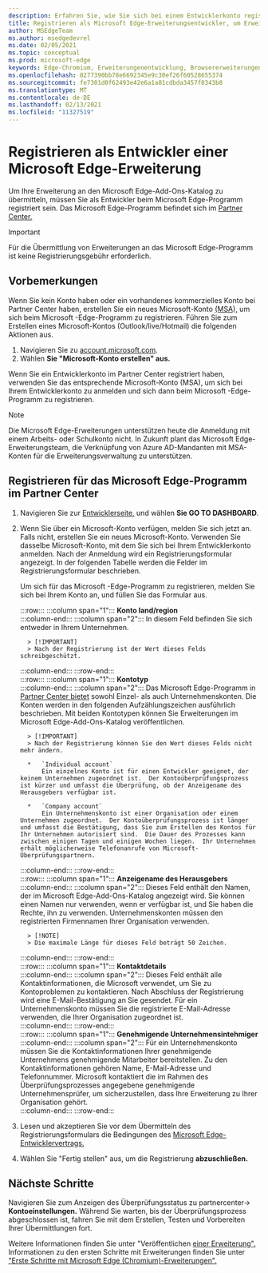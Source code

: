 ```yaml
---
description: Erfahren Sie, wie Sie sich bei einem Entwicklerkonto registrieren, um Erweiterungen im Microsoft Edge-Add-Ons Store zu veröffentlichen.
title: Registrieren als Microsoft Edge-Erweiterungsentwickler, um Erweiterungen zu veröffentlichen
author: MSEdgeTeam
ms.author: msedgedevrel
ms.date: 02/05/2021
ms.topic: conceptual
ms.prod: microsoft-edge
keywords: Edge-Chromium, Erweiterungenentwicklung, Browsererweiterungen, Add-Ons, Partner Center, Entwickler
ms.openlocfilehash: 8277390bb78e6692345e9c30ef26f60528655374
ms.sourcegitcommit: fe7301d0f62493e42e6a1a81cdbda3457f0343b8
ms.translationtype: MT
ms.contentlocale: de-DE
ms.lasthandoff: 02/13/2021
ms.locfileid: "11327519"
---
```

# Registrieren als Entwickler einer Microsoft Edge-Erweiterung  

Um Ihre Erweiterung an den Microsoft Edge-Add-Ons-Katalog zu übermitteln, müssen Sie als Entwickler beim Microsoft Edge-Programm registriert sein.  Das Microsoft Edge-Programm befindet sich im [Partner Center.][MicrosoftPartnerCenter]  

> [!IMPORTANT]
> Für die Übermittlung von Erweiterungen an das Microsoft Edge-Programm ist keine Registrierungsgebühr erforderlich.  

## Vorbemerkungen  

Wenn Sie kein Konto haben oder ein vorhandenes kommerzielles Konto bei Partner Center haben, erstellen Sie ein neues Microsoft-Konto [(MSA),][WindowsCommunityEverythingAboutMicrosoftAccounts] um sich beim Microsoft -Edge-Programm zu registrieren.  Führen Sie zum Erstellen eines Microsoft-Kontos \(Outlook/live/Hotmail\) die folgenden Aktionen aus.  

1.  Navigieren Sie zu [account.microsoft.com][MicrosoftAccount].  
1.  Wählen **Sie "Microsoft-Konto erstellen" aus.**  
    
Wenn Sie ein Entwicklerkonto im Partner Center registriert haben, verwenden Sie das entsprechende Microsoft-Konto \(MSA\), um sich bei Ihrem Entwicklerkonto zu anmelden und sich dann beim Microsoft -Edge-Programm zu registrieren.  

> [!NOTE]
> Die Microsoft Edge-Erweiterungen unterstützen heute die Anmeldung mit einem Arbeits- oder Schulkonto nicht.  In Zukunft plant das Microsoft Edge-Erweiterungsteam, die Verknüpfung von Azure AD-Mandanten mit MSA-Konten für die Erweiterungsverwaltung zu unterstützen.  

## Registrieren für das Microsoft Edge-Programm im Partner Center  

1.  Navigieren Sie zur [Entwicklerseite,][MicrosoftPartnerCenter] und wählen **Sie GO TO DASHBOARD**.  
1.  Wenn Sie über ein Microsoft-Konto verfügen, melden Sie sich jetzt an.  Falls nicht, erstellen Sie ein neues Microsoft-Konto.  Verwenden Sie dasselbe Microsoft-Konto, mit dem Sie sich bei Ihrem Entwicklerkonto anmelden.  Nach der Anmeldung wird ein Registrierungsformular angezeigt. In der folgenden Tabelle werden die Felder im Registrierungsformular beschrieben.  
    
    Um sich für das Microsoft -Edge-Programm zu registrieren, melden Sie sich bei Ihrem Konto an, und füllen Sie das Formular aus.  
    
    :::row:::
       :::column span="1":::
          **Konto land/region**  
       :::column-end:::
       :::column span="2":::
          In diesem Feld befinden Sie sich entweder in Ihrem Unternehmen.  
          
          > [!IMPORTANT]
          > Nach der Registrierung ist der Wert dieses Felds schreibgeschützt.  
          
       :::column-end:::
    :::row-end:::  
    :::row:::
       :::column span="1":::
          **Kontotyp**  
       :::column-end:::
       :::column span="2":::
          Das Microsoft Edge-Programm in [Partner Center bietet][MicrosoftPartnerCenter] sowohl Einzel- als auch Unternehmenskonten.  Die Konten werden in den folgenden Aufzählungszeichen ausführlich beschrieben.  Mit beiden Kontotypen können Sie Erweiterungen im Microsoft Edge-Add-Ons-Katalog veröffentlichen.  
          
          > [!IMPORTANT]
          > Nach der Registrierung können Sie den Wert dieses Felds nicht mehr ändern.  
          
          *   `Individual account`  
              Ein einzelnes Konto ist für einen Entwickler geeignet, der keinem Unternehmen zugeordnet ist.  Der Kontoüberprüfungsprozess ist kürzer und umfasst die Überprüfung, ob der Anzeigename des Herausgebers verfügbar ist.  

          *   `Company account`  
              Ein Unternehmenskonto ist einer Organisation oder einem Unternehmen zugeordnet.  Der Kontoüberprüfungsprozess ist länger und umfasst die Bestätigung, dass Sie zum Erstellen des Kontos für Ihr Unternehmen autorisiert sind.  Die Dauer des Prozesses kann zwischen einigen Tagen und einigen Wochen liegen.  Ihr Unternehmen erhält möglicherweise Telefonanrufe von Microsoft-Überprüfungspartnern.  
              
       :::column-end:::
    :::row-end:::  
    :::row:::
       :::column span="1":::
          **Anzeigename des Herausgebers**  
       :::column-end:::
       :::column span="2":::
          Dieses Feld enthält den Namen, der im Microsoft Edge-Add-Ons-Katalog angezeigt wird.  Sie können einen Namen nur verwenden, wenn er verfügbar ist, und Sie haben die Rechte, ihn zu verwenden.  Unternehmenskonten müssen den registrierten Firmennamen Ihrer Organisation verwenden.  
          
          > [!NOTE]
          > Die maximale Länge für dieses Feld beträgt 50 Zeichen.  
          
       :::column-end:::
    :::row-end:::  
    :::row:::
       :::column span="1":::
          **Kontaktdetails**  
       :::column-end:::
       :::column span="2":::
          Dieses Feld enthält alle Kontaktinformationen, die Microsoft verwendet, um Sie zu Kontoproblemen zu kontaktieren.  Nach Abschluss der Registrierung wird eine E-Mail-Bestätigung an Sie gesendet.  Für ein Unternehmenskonto müssen Sie die registrierte E-Mail-Adresse verwenden, die Ihrer Organisation zugeordnet ist.  
       :::column-end:::
    :::row-end:::  
    :::row:::
       :::column span="1":::
          **Genehmigende Unternehmensintehmiger**  
       :::column-end:::
       :::column span="2":::
          Für ein Unternehmenskonto müssen Sie die Kontaktinformationen Ihrer genehmigende Unternehmens genehmigende Mitarbeiter bereitstellen.  Zu den Kontaktinformationen gehören Name, E-Mail-Adresse und Telefonnummer.  Microsoft kontaktiert die im Rahmen des Überprüfungsprozesses angegebene genehmigende Unternehmensprüfer, um sicherzustellen, dass Ihre Erweiterung zu Ihrer Organisation gehört.  
       :::column-end:::
    :::row-end:::  
    
1.  Lesen und akzeptieren Sie vor dem Übermitteln des Registrierungsformulars die Bedingungen des [Microsoft Edge-Entwicklervertrags.][MicrosoftAppDeveloperAgreement]  
1.  Wählen Sie "Fertig stellen" aus, um die Registrierung **abzuschließen.**  
    
## Nächste Schritte  

Navigieren Sie zum Anzeigen des Überprüfungsstatus zu partnercenter-> **Kontoeinstellungen.**  Während Sie warten, bis der Überprüfungsprozess abgeschlossen ist, fahren Sie mit dem Erstellen, Testen und Vorbereiten Ihrer Übermittlungen fort.  

Weitere Informationen finden Sie unter "Veröffentlichen [einer Erweiterung".][ExtensionsChromiumPublishExtension]  Informationen zu den ersten Schritte mit Erweiterungen finden Sie unter ["Erste Schritte mit Microsoft Edge (Chromium)-Erweiterungen".][ExtensionsChromiumGettingStartedIndex]  

<!-- links -->  

[ExtensionsChromiumGettingStartedIndex]: ../getting-started/index.md "Erste Schritte mit Microsoft Edge (Chromium)-| Microsoft Docs"  
[ExtensionsChromiumPublishExtension]:  ./publish-extension.md "Veröffentlichen eines Erweiterungs-| Microsoft Docs"  

[MicrosoftAppDeveloperAgreement]:  /legal/windows/agreements/app-developer-agreement "Vereinbarung für App-| Microsoft Docs"  

[MicrosoftAccount]:  https://account.microsoft.com/account "Microsoft-Konto"  

[MicrosoftPartnerCenter]:  https://partner.microsoft.com/dashboard/microsoftedge/public/login?ref=dd "Partner Center"  

[WindowsCommunityEverythingAboutMicrosoftAccounts]:  https://community.windows.com/stories/everything-you-need-to-know-about-microsoft-accounts "Alles, was Sie über die Microsoft-Konten-| Windows Community"  
